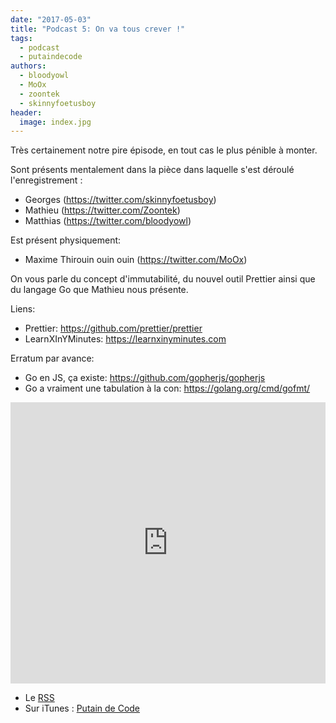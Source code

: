 ```yaml
---
date: "2017-05-03"
title: "Podcast 5: On va tous crever !"
tags:
  - podcast
  - putaindecode
authors:
  - bloodyowl
  - MoOx
  - zoontek
  - skinnyfoetusboy
header:
  image: index.jpg
---
```


Très certainement notre pire épisode, en tout cas le plus pénible à monter.

Sont présents mentalement dans la pièce dans laquelle s'est déroulé
l'enregistrement :

- Georges (https://twitter.com/skinnyfoetusboy)
- Mathieu (https://twitter.com/Zoontek)
- Matthias (https://twitter.com/bloodyowl)

Est présent physiquement:

- Maxime Thirouin ouin ouin (https://twitter.com/MoOx)

On vous parle du concept d'immutabilité, du nouvel outil Prettier ainsi que du
langage Go que Mathieu nous présente.

Liens:

- Prettier: https://github.com/prettier/prettier
- LearnXInYMinutes: https://learnxinyminutes.com

Erratum par avance:

- Go en JS, ça existe: https://github.com/gopherjs/gopherjs
- Go a vraiment une tabulation à la con: https://golang.org/cmd/gofmt/

<iframe width="100%" height="450" scrolling="no" frameborder="no" src="https://w.soundcloud.com/player/?url=https%3A//api.soundcloud.com/tracks/320551397&amp;auto_play=false&amp;hide_related=false&amp;show_comments=true&amp;show_user=true&amp;show_reposts=false&amp;visual=true"></iframe>

- Le
  [RSS](http://feeds.soundcloud.com/users/soundcloud:users:273901232/sounds.rss)
- Sur iTunes :
  [Putain de Code](https://itunes.apple.com/fr/podcast/putain-de-code-!/id1185311825?l=en&mt=2)
